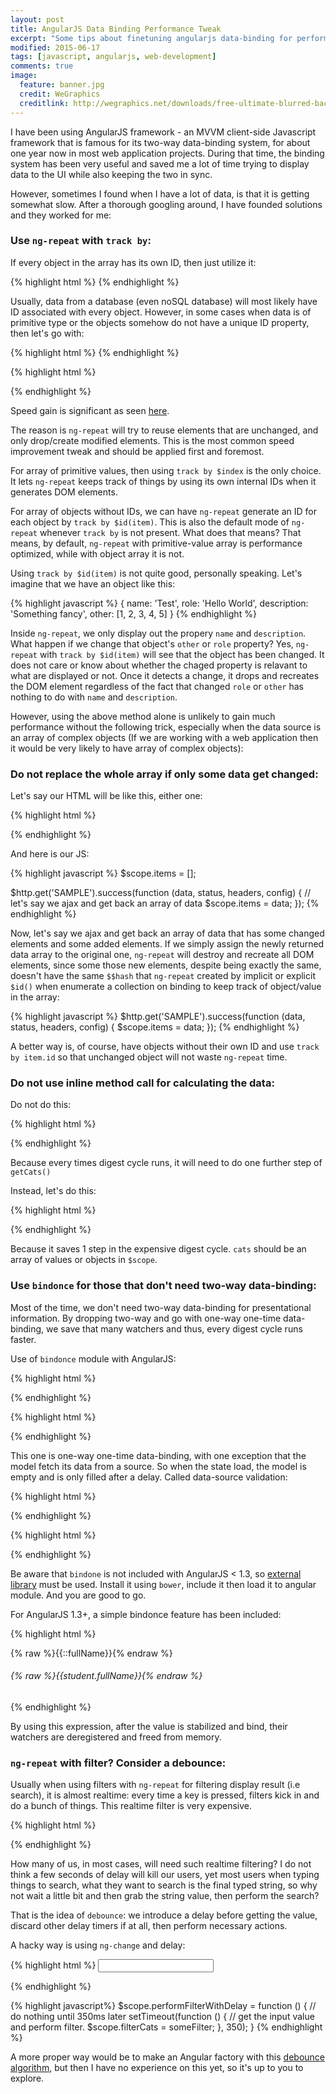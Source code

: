 ```yaml
---
layout: post
title: AngularJS Data Binding Performance Tweak
excerpt: "Some tips about finetuning angularjs data-binding for performance"
modified: 2015-06-17
tags: [javascript, angularjs, web-development]
comments: true
image:
  feature: banner.jpg
  credit: WeGraphics
  creditlink: http://wegraphics.net/downloads/free-ultimate-blurred-background-pack/
---
```


I have been using AngularJS framework - an MVVM client-side Javascript framework that is famous for its two-way data-binding system, for about one year now in most web application projects. During that time, the binding system has been very useful and saved me a lot of time trying to display data to the UI while also keeping the two in sync.

However, sometimes I found when I have a lot of data, is that it is getting somewhat slow. After a thorough googling around, I have founded solutions and they worked for me:

### Use `ng-repeat` with `track by`:

If every object in the array has its own ID, then just utilize it:

{% highlight html %}
    <tr ng-repeat="item in items track by item.id">
{% endhighlight %}

Usually, data from a database (even noSQL database) will most likely have ID associated with every object. However, in some cases when data is of primitive type or the objects somehow do not have a unique ID property, then let's go with:

{% highlight html %}
    <tr ng-repeat="item in items track by $index">
{% endhighlight %}

{% highlight html %}
<!-- Two lines below are the same. By default 'ng-repeat' use track by with the object identity itself. -->

<tr ng-repeat="item in items">
<tr ng-repeat="item in items track by $id(item)">
{% endhighlight %}

Speed gain is significant as seen [here][example-1].

The reason is `ng-repeat` will try to reuse elements that are unchanged, and only drop/create modified elements. This is the most common speed improvement tweak and should be applied first and foremost.

For array of primitive values, then using `track by $index` is the only choice. It lets `ng-repeat` keeps track of things by using its own internal IDs when it generates DOM elements.

For array of objects without IDs, we can have `ng-repeat` generate an ID for each object by `track by $id(item)`. This is also the default mode of `ng-repeat` whenever `track by` is not present. What does that means? That means, by default, `ng-repeat` with primitive-value array is performance optimized, while with object array it is not.

Using `track by $id(item)` is not quite good, personally speaking. Let's imagine that we have an object like this:

{% highlight javascript %}
{
    name: 'Test',
    role: 'Hello World',
    description: 'Something fancy',
    other: [1, 2, 3, 4, 5]
}
{% endhighlight %}

Inside `ng-repeat`, we only display out the propery `name` and `description`. What happen if we change that object's `other` or `role` property? Yes, `ng-repeat` with `track by $id(item)` will see that the object has been changed. It does not care or know about whether the chaged property is relavant to what are displayed or not. Once it detects a change, it drops and recreates the DOM element regardless of the fact that changed `role` or `other` has nothing to do with `name` and `description`.

However, using the above method alone is unlikely to gain much performance without the following trick, especially when the data source is an array of complex objects (If we are working with a web application then it would be very likely to have array of complex objects):

### Do not replace the whole array if only some data get changed:

Let's say our HTML will be like this, either one:

{% highlight html %}
<tr ng-repeat="item in items">

<!-- OR -->

<tr ng-repeat="item in items track by $id(item)">
{% endhighlight %}

And here is our JS:

{% highlight javascript %}
$scope.items = [];

$http.get('SAMPLE').success(function (data, status, headers, config) {
    // let's say we ajax and get back an array of data
    $scope.items = data;
});
{% endhighlight %}

Now, let's say we ajax and get back an array of data that has some changed elements and some added elements. If we simply assign the newly returned data array to the original one, `ng-repeat` will destroy and recreate all DOM elements, since some those new elements, despite being exactly the same, doesn't have the same `$$hash` that `ng-repeat` created by implicit or explicit `$id()` when enumerate a collection on binding to keep track of object/value in the array:

{% highlight javascript %}
$http.get('SAMPLE').success(function (data, status, headers, config) {
    $scope.items = data;
});
{% endhighlight %}

A better way is, of course, have objects without their own ID and use `track by item.id` so that unchanged object will not waste `ng-repeat` time.

### Do not use inline method call for calculating the data:

Do not do this:

{% highlight html %}
<div ng-repeat="cat in getCats() track by cat.id"></div>
{% endhighlight %}

Because every times digest cycle runs, it will need to do one further step of `getCats()`

Instead, let's do this:

{% highlight html %}
<div ng-repeat="cat in cats track by cat.id"></div>
{% endhighlight %}

Because it saves 1 step in the expensive digest cycle. `cats` should be an array of values or objects in `$scope`.

### Use `bindonce` for those that don't need two-way data-binding:

Most of the time, we don't need two-way data-binding for presentational information. By dropping two-way and go with one-way one-time data-binding, we save that many watchers and thus, every digest cycle runs faster.

Use of `bindonce` module with AngularJS:

{% highlight html %}
<div bindonce bo-bind="fullName"></div>
{% endhighlight %}

{% highlight html %}
<tr bindonce ng-repeat="song in songs track by song.id">
    <!-- Inside this, use "bo-*' instead of 'ng-*' or interpolation -->
    <!-- Example: -->
    <td bo-bind="song.name"></td>
    <td bo-bind="song.actor"></td>
</tr>
{% endhighlight %}

This one is one-way one-time data-binding, with one exception that the model fetch its data from a source. So when the state load, the model is empty and is only filled after a delay. Called data-source validation:

{% highlight html %}
<div bindonce="fullName" bo-bind="fullName"></div>
{% endhighlight %}

{% highlight html %}
<tr bindonce="song" ng-repeat="song in songs track by song.id"></tr>
{% endhighlight %}

Be aware that `bindone` is not included with AngularJS < 1.3, so [external library][bo] must be used. Install it using `bower`, include it then load it to angular module. And you are good to go.

For AngularJS 1.3+, a simple bindonce feature has been included:

{% highlight html %}
<div>{% raw %}{{::fullName}}{% endraw %}</div>

<!-- use with ng-repeat -->

<div ng-repeat="student in ::students track by student.id">
    <!-- bind data here, as normal -->
    <h6>{% raw %}{{student.fullName}}{% endraw %}</h6>
</div>
{% endhighlight %}

By using this expression, after the value is stabilized and bind, their watchers are deregistered and freed from memory.

### `ng-repeat` with filter? Consider a debounce:

Usually when using filters with `ng-repeat` for filtering display result (i.e search), it is almost realtime: every time a key is pressed, filters kick in and do a bunch of things. This realtime filter is very expensive.

{% highlight html %}
<div ng-repeat="cat in cats | filter:filterCats track by cat.id"></div>
{% endhighlight %}

How many of us, in most cases, will need such realtime filtering? I do not think a few seconds of delay will kill our users, yet most users when typing things to search, what they want to search is the final typed string, so why not wait a little bit and then grab the string value, then perform the search?

That is the idea of `debounce`: we introduce a delay before getting the value, discard other delay timers if at all, then perform necessary actions.

A hacky way is using `ng-change` and delay:

{% highlight html %}
<input ng-model="inputCatName" ng-change="performFilterWithDelay()"/>
<div ng-repeat="cat in cats | filter:filterCats track by cat.id"></div>
{% endhighlight %}

{% highlight javascript%}
$scope.performFilterWithDelay = function () {
    // do nothing until 350ms later
    setTimeout(function () {
        // get the input value and perform filter.
        $scope.filterCats = someFilter;
    }, 350);
}
{% endhighlight %}

A more proper way would be to make an Angular factory with this [debounce algorithm][algo], but then I have no experience on this yet, so it's up to you to explore.

[example-1]: http://speed.examples.500tech.com/ngrepeat/after/angular.html
[example-2]: http://jsfiddle.net/Warspawn/6K7Kd/
[algo]: http://unscriptable.com/2009/03/20/debouncing-javascript-methods/
[bo]: https://github.com/Pasvaz/bindonce